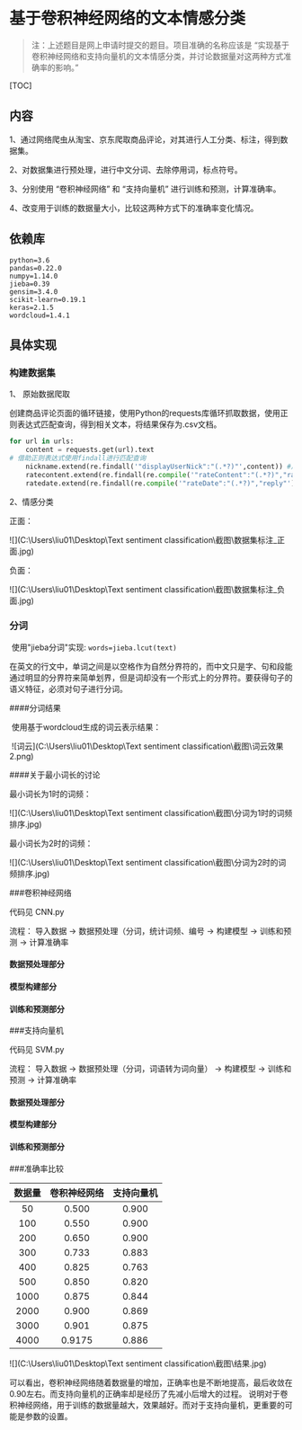 

# 基于卷积神经网络的文本情感分类

> 注：上述题目是网上申请时提交的题目。项目准确的名称应该是 “实现基于卷积神经网络和支持向量机的文本情感分类，并讨论数据量对这两种方式准确率的影响。”

[TOC]

## 内容

1、通过网络爬虫从淘宝、京东爬取商品评论，对其进行人工分类、标注，得到数据集。

2、对数据集进行预处理，进行中文分词、去除停用词，标点符号。

3、分别使用 “卷积神经网络” 和 “支持向量机” 进行训练和预测，计算准确率。

4、改变用于训练的数据量大小，比较这两种方式下的准确率变化情况。

## 依赖库

```
python=3.6
pandas=0.22.0
numpy=1.14.0
jieba=0.39
gensim=3.4.0
scikit-learn=0.19.1
keras=2.1.5
wordcloud=1.4.1
```



## 具体实现

### 构建数据集

1、 原始数据爬取

​	创建商品评论页面的循环链接，使用Python的requests库循环抓取数据，使用正则表达式匹配查询，得到相关文本，将结果保存为.csv文档。

```python
for url in urls:
    content = requests.get(url).text
# 借助正则表达式使用findall进行匹配查询
    nickname.extend(re.findall('"displayUserNick":"(.*?)"',content)) #用户名
    ratecontent.extend(re.findall(re.compile('"rateContent":"(.*?)","rateDate"'),content)) #评论内容
    ratedate.extend(re.findall(re.compile('"rateDate":"(.*?)","reply"'),content)) #评论时间
```

2、情感分类

正面：

![](C:\Users\liu01\Desktop\Text sentiment classification\截图\数据集标注_正面.jpg)

负面：

![](C:\Users\liu01\Desktop\Text sentiment classification\截图\数据集标注_负面.jpg)

### 分词

​	使用"jieba分词"实现:     ```words=jieba.lcut(text)```

​	在英文的行文中，单词之间是以空格作为自然分界符的，而中文只是字、句和段能通过明显的分界符来简单划界，但是词却没有一个形式上的分界符。要获得句子的语义特征，必须对句子进行分词。

####分词结果

​	使用基于wordcloud生成的词云表示结果：

​	![词云](C:\Users\liu01\Desktop\Text sentiment classification\截图\词云效果2.png)

####关于最小词长的讨论

最小词长为1时的词频：

![](C:\Users\liu01\Desktop\Text sentiment classification\截图\分词为1时的词频排序.jpg)

最小词长为2时的词频：

![](C:\Users\liu01\Desktop\Text sentiment classification\截图\分词为2时的词频排序.jpg)



###卷积神经网络

代码见  CNN.py

流程： 导入数据 -> 数据预处理（分词，统计词频、编号 -> 构建模型 -> 训练和预测 -> 计算准确率

#### 数据预处理部分

#### 模型构建部分

#### 训练和预测部分

###支持向量机

代码见 SVM.py

流程： 导入数据 -> 数据预处理（分词，词语转为词向量） -> 构建模型 -> 训练和预测 -> 计算准确率

#### 数据预处理部分

#### 模型构建部分

#### 训练和预测部分

###准确率比较

| 数据量 | 卷积神经网络 | 支持向量机 |
| :----: | :----------: | :--------: |
|   50   |    0.500     |   0.900    |
|  100   |    0.550     |   0.900    |
|  200   |    0.650     |   0.900    |
|  300   |    0.733     |   0.883    |
|  400   |    0.825     |   0.763    |
|  500   |    0.850     |   0.820    |
|  1000  |    0.875     |   0.844    |
|  2000  |    0.900     |   0.869    |
|  3000  |    0.901     |   0.875    |
|  4000  |    0.9175    |   0.886    |

![](C:\Users\liu01\Desktop\Text sentiment classification\截图\结果.jpg)

​	可以看出，卷积神经网络随着数据量的增加，正确率也是不断地提高，最后收敛在0.90左右。而支持向量机的正确率却是经历了先减小后增大的过程。 说明对于卷积神经网络，用于训练的数据量越大，效果越好。而对于支持向量机，更重要的可能是参数的设置。



